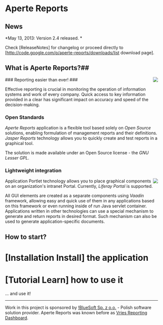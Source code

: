 # Aperte Reports #
## News ##

*May 13, 2013: Version 2.4 released. *

Check [ReleaseNotes] for changelog or proceed directly to [http://code.google.com/p/aperte-reports/downloads/list download page].




## What is Aperte Reports?##

<img src="http://wiki.aperte-reports.googlecode.com/git/img/image1.png" align="right"/>
### Reporting easier than ever! ###

Effective reporting is crucial in monitoring the operation of information systems and work of every company. Quick access to key information provided in a clear has significant impact on accuracy and speed of the decision-making.



### Open Standards ###

*Aperte Reports* application is a flexible tool based solely on *Open Source* solutions, enabling formulation of management reports and their definitions. *Jasper Reports* technology allows you to quickly create and test reports in a graphical tool.

The solution is made available under an Open Source license - the *GNU Lesser GPL*.




### Lightweight integration ###
<img src="http://wiki.aperte-reports.googlecode.com/git/img/image2.png" align="right"/>

Application Portlet technology allows you to place graphical components on an organization's intranet Portal. Currently, *Liferay Portal* is supported.

All GUI elements are created as a separate components using *Vaadin* framework, allowing easy and quick use of them in any applications based on this framework or even running inside of run Java servlet container. Applications written in other technologies can use a special mechanism to generate and return reports in desired format. Such mechanism can also be used to generate application-specific documents.


## How to start? ##

  # [Installation Install] the application
  # [Tutorial Learn] how to use it
  
... and use it!

----

Work in this project is sponsored by <a href="http://portal.bluesoft.net.pl/">!BlueSoft Sp. z o.o.</a> - Polish software solution provider. Aperte Reports was known before as <a href="http://code.google.com/p/vries">Vries Reporting Dashboard</a>.
